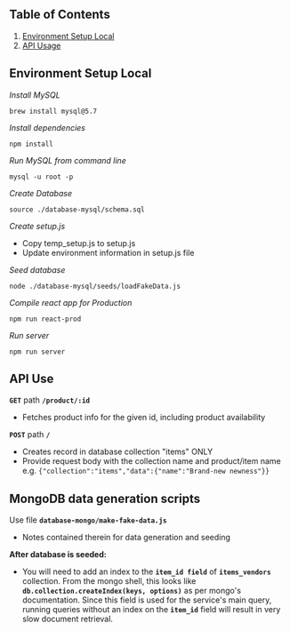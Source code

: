 
## Table of Contents

1. [Environment Setup Local](#Environment)
2. [API Usage](#API)

## Environment Setup Local

*Install MySQL*
```console
brew install mysql@5.7
```

*Install dependencies*
```console
npm install
```

*Run MySQL from command line*
```console
mysql -u root -p
```

*Create Database*
```
source ./database-mysql/schema.sql
```

*Create setup.js*
- Copy temp_setup.js to setup.js
- Update environment information in setup.js file


*Seed database*
```console
node ./database-mysql/seeds/loadFakeData.js
```

*Compile react app for Production*
```
npm run react-prod
```

*Run server*
```
npm run server
```

## API Use

**`GET`** path **`/product/:id`**
- Fetches product info for the given id, including product availability

**`POST`** path **`/`**
- Creates record in database collection "items" ONLY
- Provide request body with the collection name and product/item name e.g. `{"collection":"items","data":{"name":"Brand-new newness"}}`

## MongoDB data generation scripts

Use file **`database-mongo/make-fake-data.js`**
- Notes contained therein for data generation and seeding

**After database is seeded:**
- You will need to add an index to the **`item_id field`** of **`items_vendors`** collection. From the mongo shell, this looks like **`db.collection.createIndex(keys, options)`** as per mongo's documentation. Since this field is used for the service's main query, running queries without an index on the **`item_id`** field will result in very slow document retrieval.






